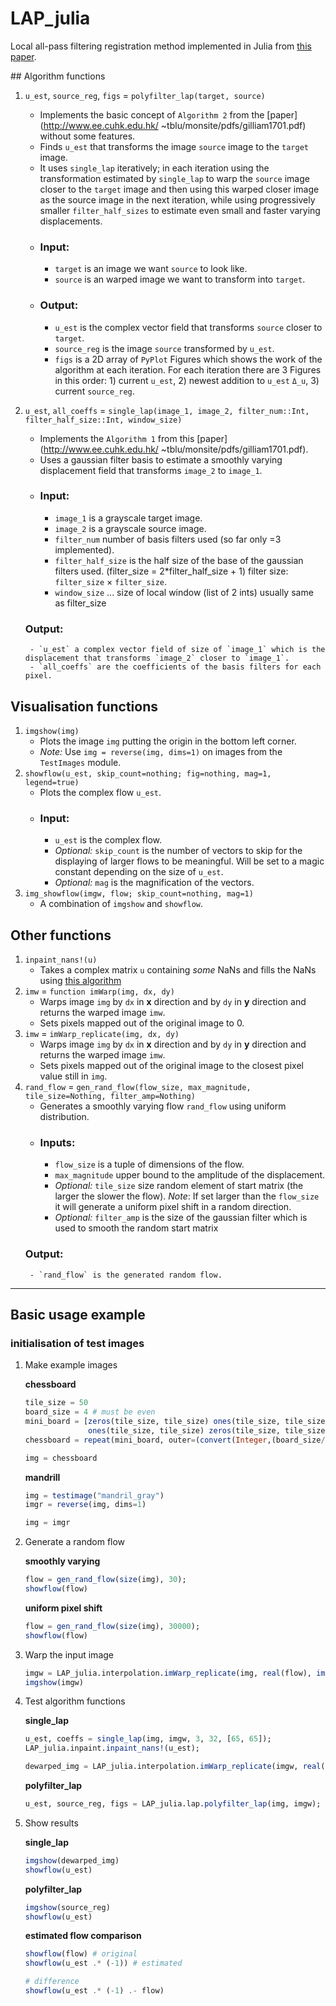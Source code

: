 # LAP_julia

Local all-pass filtering registration method implemented in Julia from [this paper](http://www.ee.cuhk.edu.hk/~tblu/monsite/pdfs/gilliam1701.pdf).

## Algorithm functions
1) `u_est`, `source_reg`, `figs` = `polyfilter_lap(target, source)`
    - Implements the basic concept of `Algorithm 2` from the [paper](http://www.ee.cuhk.edu.hk/ ~tblu/monsite/pdfs/gilliam1701.pdf) without some features.
    - Finds `u_est` that transforms the image `source` image to the `target` image.
    - It uses `single_lap` iteratively; in each iteration using the transformation estimated by `single_lap` to warp the `source` image closer to the `target` image and then using this warped closer image as the source image in the next iteration, while using progressively smaller `filter_half_sizes` to estimate even small and faster varying displacements.
    - ### Input:
        - `target` is an image we want `source` to look like.
        - `source` is an warped image we want to transform into `target`.
    - ### Output:
        - `u_est` is the complex vector field that transforms `source` closer to `target`.
        - `source_reg` is the image `source` transformed by `u_est`.
        - `figs` is a 2D array of `PyPlot` Figures which shows the work of the algorithm at each iteration. For each iteration there are 3 Figures in this order: 1) current `u_est`, 2) newest addition to `u_est` `Δ_u`, 3) current `source_reg`.

2) `u_est`, `all_coeffs` = `single_lap(image_1, image_2, filter_num::Int, filter_half_size::Int, window_size)`
    - Implements the `Algorithm 1` from this [paper](http://www.ee.cuhk.edu.hk/ ~tblu/monsite/pdfs/gilliam1701.pdf).
    - Uses a gaussian filter basis to estimate a smoothly varying displacement field that transforms `image_2` to `image_1`.
    - ### Input:
        - `image_1` is a grayscale target image.
        - `image_2` is a grayscale source image.
        - `filter_num` number of basis filters used (so far only =3 implemented).
        - `filter_half_size` is the half size of the base of the gaussian filters used. (filter_size = 2*filter_half_size + 1) filter size: `filter_size` $\times$ `filter_size`.
        - `window_size` ... size of local window (list of 2 ints) usually same as filter_size
    ### Output:
        - `u_est` a complex vector field of size of `image_1` which is the displacement that transforms `image_2` closer to `image_1`.
        - `all_coeffs` are the coefficients of the basis filters for each pixel.

## Visualisation functions
1) `imgshow(img)`
    - Plots the image `img` putting the origin in the bottom left corner.
    - _Note:_ Use `img = reverse(img, dims=1)` on images from the `TestImages` module.
2) `showflow(u_est, skip_count=nothing; fig=nothing, mag=1, legend=true)`
    - Plots the complex flow `u_est`.
    - ### Input:
        - `u_est` is the complex flow.
        - _Optional:_ `skip_count` is the number of vectors to skip for the displaying of larger flows to be meaningful. Will be set to a magic constant depending on the size of `u_est`.
        - _Optional:_ `mag` is the magnification of the vectors.
3) `img_showflow(imgw, flow; skip_count=nothing, mag=1)`
    - A combination of `imgshow` and `showflow`.

## Other functions
1) `inpaint_nans!(u)`
    - Takes a complex matrix `u` containing _some_ NaNs and fills the NaNs using [this algorithm](https://www.researchgate.net/publication/220903053_Fast_Digital_Image_Inpainting)
2) `imw` = `function imWarp(img, dx, dy)`
    - Warps image `img` by `dx` in **x** direction and by `dy` in **y** direction and returns the warped image `imw`.
    - Sets pixels mapped out of the original image to 0.
3) `imw` = `imWarp_replicate(img, dx, dy)`
    - Warps image `img` by `dx` in **x** direction and by `dy` in **y** direction and returns the warped image `imw`.
    - Sets pixels mapped out of the original image to the closest pixel value still in `img`.
4) `rand_flow` = `gen_rand_flow(flow_size, max_magnitude, tile_size=Nothing, filter_amp=Nothing)`
    - Generates a smoothly varying flow `rand_flow` using uniform distribution.
    - ### Inputs:
        - `flow_size` is a tuple of dimensions of the flow.
        - `max_magnitude` upper bound to the amplitude of the displacement.
        - _Optional:_ `tile_size` size random element of start matrix (the larger the slower the flow). _Note_: If set larger than the `flow_size` it will generate a uniform pixel shift in a random direction.
        - _Optional:_ `filter_amp` is the size of the gaussian filter which is used to smooth the random start matrix
    ### Output:
        - `rand_flow` is the generated random flow.


-------
## Basic usage example

### initialisation of test images

1) Make example images

    **chessboard**
    ```Julia
    tile_size = 50
    board_size = 4 # must be even
    mini_board = [zeros(tile_size, tile_size) ones(tile_size, tile_size);
                  ones(tile_size, tile_size) zeros(tile_size, tile_size)]
    chessboard = repeat(mini_board, outer=(convert(Integer,(board_size/2)), convert(Integer,(board_size/2))))

    img = chessboard
    ```

    **mandrill**
    ```Julia
    img = testimage("mandril_gray")
    imgr = reverse(img, dims=1)

    img = imgr
    ```

2) Generate a random flow

    **smoothly varying**
    ```Julia
    flow = gen_rand_flow(size(img), 30);
    showflow(flow)
    ```

    **uniform pixel shift**
    ```Julia
    flow = gen_rand_flow(size(img), 30000);
    showflow(flow)
    ```

3) Warp the input image

    ```Julia
    imgw = LAP_julia.interpolation.imWarp_replicate(img, real(flow), imag(flow));
    imgshow(imgw)
    ```

4) Test algorithm functions

    **single_lap**
    ```Julia
    u_est, coeffs = single_lap(img, imgw, 3, 32, [65, 65]);
    LAP_julia.inpaint.inpaint_nans!(u_est);

    dewarped_img = LAP_julia.interpolation.imWarp_replicate(imgw, real(u_sin_est), imag(u_est))
    ```

    **polyfilter_lap**
    ```Julia
    u_est, source_reg, figs = LAP_julia.lap.polyfilter_lap(img, imgw);
    ```

5) Show results

    **single_lap**
    ```Julia
    imgshow(dewarped_img)
    showflow(u_est)
    ```

    **polyfilter_lap**
    ```Julia
    imgshow(source_reg)
    showflow(u_est)
    ```

    **estimated flow comparison**
    ```Julia
    showflow(flow) # original
    showflow(u_est .* (-1)) # estimated

    # difference
    showflow(u_est .* (-1) .- flow)
    ```
